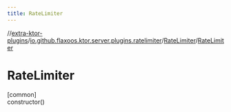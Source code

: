 ```yaml
---
title: RateLimiter
---
```


//[extra-ktor-plugins](../../../index.md)/[io.github.flaxoos.ktor.server.plugins.ratelimiter](../index.md)/[RateLimiter](index.md)/[RateLimiter](-rate-limiter.md)

# RateLimiter

[common]\
constructor()




